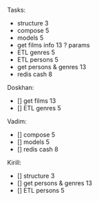 Tasks:
- structure 3
- compose 5
- models 5
- get films info 13 ? params
- ETL genres 5
- ETL persons 5
- get persons & genres 13
- redis cash 8

Doskhan:
- [] get films 13
- [] ETL genres 5

Vadim:
- [] compose 5
- [] models 5
- [] redis cash 8

Kirill:
- [] structure 3
- [] get persons & genres 13
- [] ETL persons 5